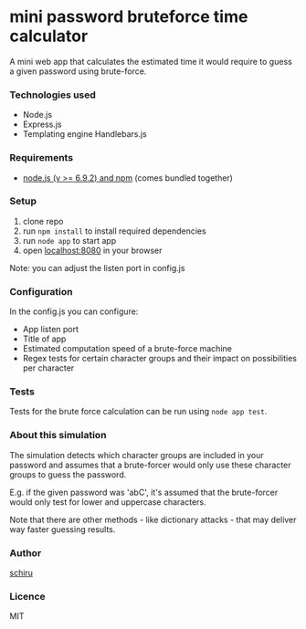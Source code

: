 # mini password bruteforce time calculator
A mini web app that calculates the estimated time it would require to guess a given password using brute-force.

### Technologies used
- Node.js
- Express.js
- Templating engine Handlebars.js

### Requirements
- [node.js (v >= 6.9.2) and npm](http://nodejs.org) (comes bundled together)

### Setup
1. clone repo
2. run ```npm install``` to install required dependencies
3. run ```node app``` to start app
4. open [localhost:8080](http://localhost:8080) in your browser

Note: you can adjust the listen port in config.js

### Configuration

In the config.js you can configure:
- App listen port
- Title of app
- Estimated computation speed of a brute-force machine
- Regex tests for certain character groups and their impact on possibilities per character

### Tests
Tests for the brute force calculation can be run using ```node app test```.

### About this simulation
The simulation detects which character groups are included in your password and assumes that a brute-forcer would only use these character groups to guess the password.

E.g. if the given password was 'abC', it's assumed that the brute-forcer would only test for lower and uppercase characters.

Note that there are other methods - like dictionary attacks - that may deliver way faster guessing results.

### Author
[schiru](http://schiru.com)

### Licence
MIT
